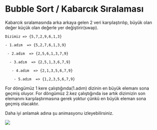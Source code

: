 # Bubble Sort / Kabarcık Sıralaması

Kabarcık sıralamasında arka arkaya gelen 2 veri karşılaştırılıp, büyük olan değer küçük olan değerle yer değiştirir(swap).

```
Dizimiz => {5,7,2,9,6,1,3}

- 1.adım  => {5,2,7,6,1,3,9}

 - 2.adım  => {2,5,6,1,3,7,9}

  - 3.adım  => {2,5,1,3,6,7,9}

   - 4.adım  => {2,1,3,5,6,7,9}

    - 5.adım  => {1,2,3,5,6,7,9}
```

For döngümüz 1 kere çalıştığında(1.adım) dizinin en büyük elemanı sona geçmiş oluyor. For döngümüz 2.kez çalıştığında ise artık dizimizin son elemanını karşılaştırmasına gerek yoktur çünkü en büyük eleman sona geçmiş olacaktır.

Daha iyi anlamak adına şu animasyonu izleyebilirsiniz.

[![](http://www.farukgenc.com/Sorting-Animation/Bubble-Sort-Animation.gif)](http://www.farukgenc.com/Sorting-Animation/Bubble-Sort-Animation.gif)
